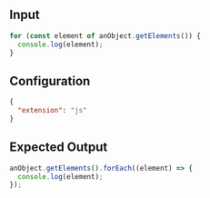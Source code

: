 
## Input
```javascript input
for (const element of anObject.getElements()) {
  console.log(element);
}
```

## Configuration
```json configuration
{
  "extension": "js"
}
```

## Expected Output
```javascript expected output
anObject.getElements().forEach((element) => {
  console.log(element);
});
```
